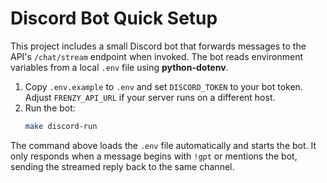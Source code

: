 # Discord Bot Quick Setup

This project includes a small Discord bot that forwards messages to the
API's `/chat/stream` endpoint when invoked. The bot reads environment variables
from a local `.env` file using **python-dotenv**.

1. Copy `.env.example` to `.env` and set `DISCORD_TOKEN` to your bot token.
   Adjust `FRENZY_API_URL` if your server runs on a different host.
2. Run the bot:
   ```bash
   make discord-run
   ```

The command above loads the `.env` file automatically and starts the bot. It
only responds when a message begins with `!gpt` or mentions the bot, sending the
streamed reply back to the same channel.
